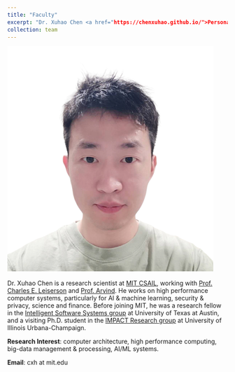 ```yaml
---
title: "Faculty"
excerpt: "Dr. Xuhao Chen <a href="https://chenxuhao.github.io/">Personal Page</a>"
collection: team
---
```


![image info](../images/cxh.png)

Dr. Xuhao Chen is a research scientist at [MIT CSAIL](http://www.csail.mit.edu/),
working with [Prof. Charles E. Leiserson](https://people.csail.mit.edu/cel/) and [Prof. Arvind](http://csg.csail.mit.edu/Users/arvind).
He works on high performance computer systems, particularly for AI & machine learning, security & privacy, science and finance.
Before joining MIT, he was a research fellow in the [Intelligent Software Systems group](https://iss.oden.utexas.edu/) at University of Texas at Austin,
and a visiting Ph.D. student in the [IMPACT Research group](http://impact.crhc.illinois.edu/) at University of Illinois Urbana-Champaign.

<!--
an assistant professor of computer science at Michigan State University,
and affiliated as a research scientist with MIT CSAIL.
He is a recipient of NSF CAREER award in 2025.
-->

**Research Interest**: computer architecture, high performance computing, big-data management & processing, AI/ML systems.

**Email**: cxh at mit.edu
